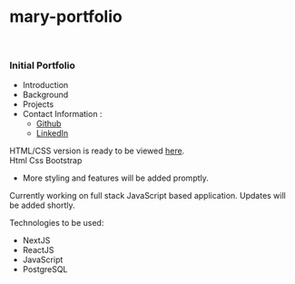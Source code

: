 # mary-portfolio

<br>

### Initial Portfolio
- Introduction
- Background
- Projects
- Contact Information :
   - [Github](https://github.com/maryjohnben)
   - [LinkedIn](http://linkedin.com/in/mary-benjamin)

HTML/CSS version is ready to be viewed [here](https://maryjohnben.github.io/mary-portfolio.github.io/).
<br>
Html
Css
Bootstrap
- More styling and features will be added promptly.
<p>
Currently working on full stack JavaScript based application. Updates will be added shortly. 
</p>
<p> Technologies to be used: 

- NextJS
- ReactJS
- JavaScript
- PostgreSQL
</p>
